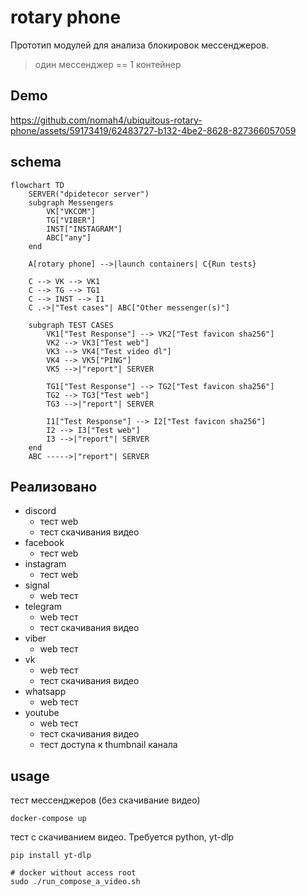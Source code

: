 # rotary phone

Прототип модулей для анализа блокировок мессенджеров.

> один мессенджер == 1 контейнер

## Demo

https://github.com/nomah4/ubiquitous-rotary-phone/assets/59173419/62483727-b132-4be2-8628-827366057059

## schema

```mermaid
flowchart TD
    SERVER("dpidetecor server")
    subgraph Messengers
        VK["VKCOM"]
        TG["VIBER"]
        INST["INSTAGRAM"]
        ABC["any"]
    end

    A[rotary phone] -->|launch containers| C{Run tests}

    C --> VK --> VK1
    C --> TG --> TG1
    C --> INST --> I1
    C .->|"Test cases"| ABC["Other messenger(s)"]
    
    subgraph TEST CASES 
        VK1["Test Response"] --> VK2["Test favicon sha256"]
        VK2 --> VK3["Test web"]
        VK3 --> VK4["Test video dl"]
        VK4 --> VK5["PING"]
        VK5 -->|"report"| SERVER
        
        TG1["Test Response"] --> TG2["Test favicon sha256"]
        TG2 --> TG3["Test web"]
        TG3 -->|"report"| SERVER
        
        I1["Test Response"] --> I2["Test favicon sha256"]
        I2 --> I3["Test web"]
        I3 -->|"report"| SERVER
    end
    ABC ----->|"report"| SERVER
```

## Реализовано

- discord
  - тест  web
  - тест скачивания видео
- facebook
  - тест web
- instagram
  - тест web
- signal
  - web тест
- telegram
  - web тест
  - тест скачивания видео
- viber
  - web тест
- vk
  - web тест
  - тест скачивания видео
- whatsapp
  - web тест
- youtube
  - web тест
  - тест скачивания видео
  - тест доступа к thumbnail канала

## usage
тест мессенджеров (без скачивание видео)
```shell
docker-compose up

```
тест с скачиванием видео. Требуется python, yt-dlp

```shell
pip install yt-dlp
```

```shell
# docker without access root
sudo ./run_compose_a_video.sh
```

